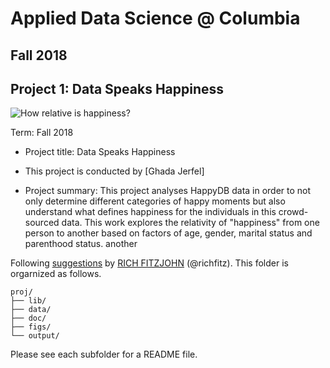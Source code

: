 # Applied Data Science @ Columbia
## Fall 2018
## Project 1: Data Speaks Happiness

![How relative is happiness?](https://psychconnection.files.wordpress.com/2014/06/happiness-is.jpg)


Term: Fall 2018

+ Project title: Data Speaks Happiness
+ This project is conducted by [Ghada Jerfel]

+ Project summary: This project analyses HappyDB data in order to not only determine different categories of happy moments but also understand what defines happiness for the individuals in this crowd-sourced data. This work explores the relativity of "happiness" from one person to another based on factors of age, gender, marital status and parenthood status. another

Following [suggestions](http://nicercode.github.io/blog/2013-04-05-projects/) by [RICH FITZJOHN](http://nicercode.github.io/about/#Team) (@richfitz). This folder is orgarnized as follows.

```
proj/
├── lib/
├── data/
├── doc/
├── figs/
└── output/
```

Please see each subfolder for a README file.
